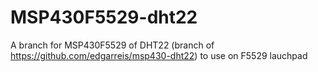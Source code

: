 # MSP430F5529-dht22
A branch for MSP430F5529 of DHT22 (branch of https://github.com/edgarreis/msp430-dht22) 
to use on F5529 lauchpad 
